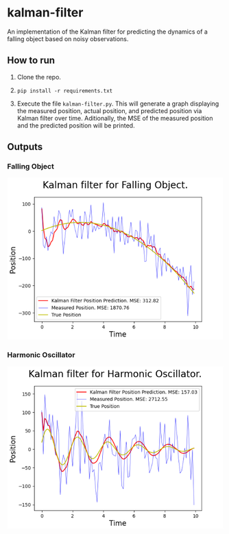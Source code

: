 # kalman-filter

An implementation of the Kalman filter for predicting the dynamics of a falling object based on noisy observations.

## How to run

1) Clone the repo.

2) `pip install -r requirements.txt`

3) Execute the file `kalman-filter.py`. This will generate a graph displaying the measured position, actual position, and predicted position via Kalman filter over time. Aditionally, the MSE of the measured position and the predicted position will be printed.

## Outputs

### Falling Object
![Kalman filter results.](images/falling_object.png)

### Harmonic Oscillator
![Kalman filter results.](images/harmonic_oscillator.png)
